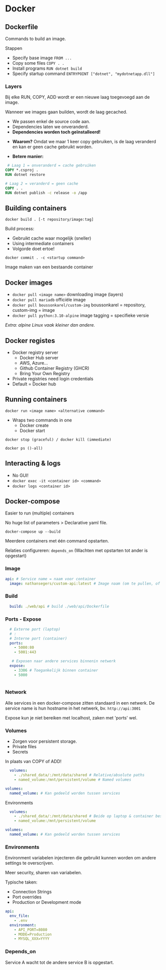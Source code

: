 # Docker
## Dockerfile
Commands to build an image.

Stappen
- Specify base image ```FROM ...```
- Copy some files ```COPY . .```
- Install programs ```RUN dotnet build```
- Specify startup command ```ENTRYPOINT ["dotnet", "mydotnetapp.dll"]```

### Layers
Bij elke RUN, COPY, ADD wordt er een nieuwe laag toegevoegd aan de image.

Wanneer we images gaan builden, wordt de laag gecached.

- We passen enkel de source code aan.
- Dependencies laten we onveranderd.
- **Dependencies worden toch geïnstalleerd!**

+ **Waarom?** Omdat we maar 1 keer copy gebruiken, is de laag veranderd en kan er geen cache gebruikt worden.

+ **Betere manier:** 
```Dockerfile
 # Laag 1 = onveranderd = cache gebruiken
COPY *.csproj .
RUN dotnet restore

# Laag 2 = veranderd = geen cache
COPY . .
RUN dotnet publish -c release -o /app
```

## Building containers
```docker build . [-t repository/image:tag]```

Build process:
- Gebruikt cache waar mogelijk (sneller) 
- Using intermediate containers
- Volgorde doet ertoe!

```docker commit . -c <startup command>```

Image maken van een bestaande container

## Docker images
- ```docker pull <image name>``` downloading image (layers)
- ```docker pull mariadb``` officiële image
- ```docker pull boussonkarel/custom-img``` boussonkarel = repository, custom-img = image
- ```docker pull python:3.10-alpine``` image tagging = specifieke versie

*Extra: alpine Linux vaak kleiner dan andere.*

## Docker registes
- Docker registry server
  - Docker Hub server
  - AWS, Azure...
  - Github Container Registry (GHCR)
  - Bring Your Own Registry
- Private registries need login credentials
- Default = Docker hub

## Running containers
```docker run <image name> <alternative command>```
- Wraps two commands in one
  - Docker create <image name>
  - Docker start <container id>

```docker stop (graceful) / docker kill (immediate)```

```docker ps ()-all)```

## Interacting & logs
- No GUI!
- ```docker exec -it <container id> <command>```
- ```docker logs <container id>```

## Docker-compose
Easier to run (multiple) containers

No huge list of parameters > Declarative yaml file.

```docker-compose up --build```

Meerdere containers met één command opstarten.

Relaties configureren: ```depends_on```
(Wachten met opstarten tot ander is opgestart)

### Image
```yaml
api: # Service name = naam voor container
  image: nathansegers/custom-api:latest # Image naam (om te pullen, of builden)
```

### Build
```yaml
  build: ./web/api # build ./web/api/Dockerfile
```

### Ports - Expose
```yaml
  # Externe port (laptop)
  # :
  # Interne port (container)
  ports:
    - 5000:80
    - 5001:443
```
```yaml
   # Exposen naar andere services binnenin netwerk
  expose:
    - 3306 # Toegankelijk binnen container
    - 5000
  
```

### Network
Alle services in een docker-compose zitten standaard in een netwerk. De service name is hun hostname in het netwerk, bv. ```http://api:3001```

Expose kun je niet bereiken met localhost, zaken met 'ports' wel.
### Volumes
- Zorgen voor persistent storage.
- Private files
- Secrets

In plaats van COPY of ADD!
```yaml
  volumes:
    - ./shared_data/:/mnt/data/shared # Relative/absolute paths
    - named_volume:/mnt/persistent/volume # Named volumes

volumes:
  named_volume: # Kan gedeeld worden tussen services
```
Environments
```yaml
  volumes:
    - ./shared_data/:/mnt/data/shared # Beide op laptop & container beschikbaar
    - named_volume:/mnt/persistent/volume

volumes:
  named_volume: # Kan gedeeld worden tussen services
```

### Environments
Environment variabelen injecteren die gebruikt kunnen worden om andere settings te overscrijven.

Meer security, sharen van variabelen.

Typische taken:
- Connection Strings
- Port overrides
- Production or Development mode
```yaml
api:
  env_file:
    - .env
  environment:
    - API_PORT=8080
    - MODE=Production
    - MYSQL_XXX=YYYY
```

### Depends_on
Service A wacht tot de andere service B is opgestart.